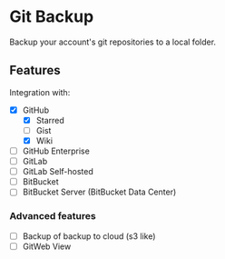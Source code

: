 # Git Backup

Backup your account's git repositories to a local folder.

## Features

Integration with:

* [x] GitHub
  * [x] Starred
  * [ ] Gist
  * [x] Wiki
* [ ] GitHub Enterprise
* [ ] GitLab
* [ ] GitLab Self-hosted
* [ ] BitBucket
* [ ] BitBucket Server (BitBucket Data Center)

### Advanced features

* [ ] Backup of backup to cloud (s3 like)
* [ ] GitWeb View
